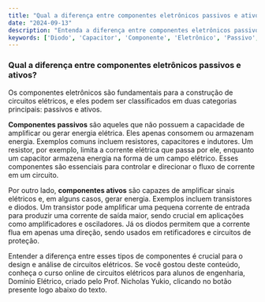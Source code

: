 ```yaml
---
title: "Qual a diferença entre componentes eletrônicos passivos e ativos?"
date: "2024-09-13"
description: "Entenda a diferença entre componentes eletrônicos passivos e ativos no contexto de circuitos elétricos."
keywords: ['Diodo', 'Capacitor', 'Componente', 'Eletrônico', 'Passivo', 'linear:', 'Tensão']
---
```


### Qual a diferença entre componentes eletrônicos passivos e ativos?

Os componentes eletrônicos são fundamentais para a construção de circuitos elétricos, e eles podem ser classificados em duas categorias principais: passivos e ativos. 

**Componentes passivos** são aqueles que não possuem a capacidade de amplificar ou gerar energia elétrica. Eles apenas consomem ou armazenam energia. Exemplos comuns incluem resistores, capacitores e indutores. Um resistor, por exemplo, limita a corrente elétrica que passa por ele, enquanto um capacitor armazena energia na forma de um campo elétrico. Esses componentes são essenciais para controlar e direcionar o fluxo de corrente em um circuito.

Por outro lado, **componentes ativos** são capazes de amplificar sinais elétricos e, em alguns casos, gerar energia. Exemplos incluem transistores e diodos. Um transistor pode amplificar uma pequena corrente de entrada para produzir uma corrente de saída maior, sendo crucial em aplicações como amplificadores e osciladores. Já os diodos permitem que a corrente flua em apenas uma direção, sendo usados em retificadores e circuitos de proteção.

Entender a diferença entre esses tipos de componentes é crucial para o design e análise de circuitos elétricos. Se você gostou deste conteúdo, conheça o curso online de circuitos elétricos para alunos de engenharia, Domínio Elétrico, criado pelo Prof. Nicholas Yukio, clicando no botão presente logo abaixo do texto.